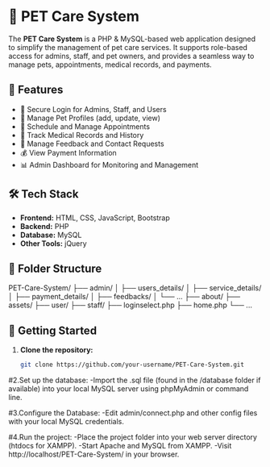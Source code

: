 # 🐶 PET Care System

The **PET Care System** is a PHP & MySQL-based web application designed to simplify the management of pet care services. It supports role-based access for admins, staff, and pet owners, and provides a seamless way to manage pets, appointments, medical records, and payments.

## 🌟 Features

- 🔐 Secure Login for Admins, Staff, and Users
- 🐾 Manage Pet Profiles (add, update, view)
- 📅 Schedule and Manage Appointments
- 💊 Track Medical Records and History
- 💬 Manage Feedback and Contact Requests
- 💰 View Payment Information
- 📊 Admin Dashboard for Monitoring and Management

## 🛠 Tech Stack

- **Frontend:** HTML, CSS, JavaScript, Bootstrap
- **Backend:** PHP
- **Database:** MySQL
- **Other Tools:** jQuery

## 📁 Folder Structure

PET-Care-System/
├── admin/
│ ├── users_details/
│ ├── service_details/
│ ├── payment_details/
│ ├── feedbacks/
│ └── ...
├── about/
├── assets/
├── user/
├── staff/
├── loginselect.php
├── home.php
└── ...


## 🚀 Getting Started

1. **Clone the repository:**
   ```bash
   git clone https://github.com/your-username/PET-Care-System.git

#2.Set up the database:
-Import the .sql file (found in the /database folder if available) into your local MySQL server using phpMyAdmin or command line.

#3.Configure the Database:
-Edit admin/connect.php and other config files with your local MySQL credentials.

#4.Run the project:
-Place the project folder into your web server directory (htdocs for XAMPP).
-Start Apache and MySQL from XAMPP.
-Visit http://localhost/PET-Care-System/ in your browser.
